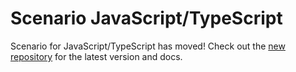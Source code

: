 # Scenario JavaScript/TypeScript

Scenario for JavaScript/TypeScript has moved! Check out the [new repository](https://github.com/langwatch/scenario/tree/main/javascript) for the latest version and docs.
